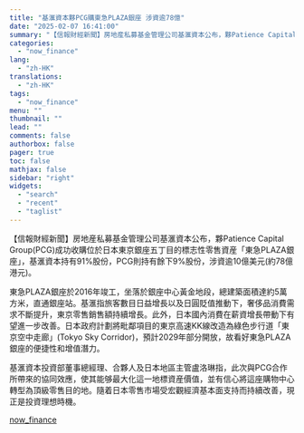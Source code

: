 ```yaml
---
title: "基滙資本夥PCG購東急PLAZA銀座 涉資逾78億"
date: "2025-02-07 16:41:00"
summary: "【信報財經新聞】房地産私募基金管理公司基滙資本公布，夥Patience Capital Group(..."
categories:
  - "now_finance"
lang:
  - "zh-HK"
translations:
  - "zh-HK"
tags:
  - "now_finance"
menu: ""
thumbnail: ""
lead: ""
comments: false
authorbox: false
pager: true
toc: false
mathjax: false
sidebar: "right"
widgets:
  - "search"
  - "recent"
  - "taglist"
---
```


【信報財經新聞】房地産私募基金管理公司基滙資本公布，夥Patience Capital Group(PCG)成功收購位於日本東京銀座五丁目的標志性零售資産「東急PLAZA銀座」，基滙資本持有91%股份，PCG則持有餘下9%股份，涉資逾10億美元(約78億港元)。

東急PLAZA銀座於2016年竣工，坐落於銀座中心黃金地段，總建築面積達約5萬方米，直通銀座站。基滙指旅客數目日益增長以及日圓貶值推動下，奢侈品消費需求不斷提升，東京零售銷售額持續增長。此外，日本國內消費在薪資增長帶動下有望進一步改善。日本政府計劃將毗鄰項目的東京高速KK線改造為綠色步行道「東京空中走廊」(Tokyo Sky Corridor)，預計2029年部分開放，故看好東急PLAZA銀座的便捷性和增值潛力。

基滙資本投資部董事總經理、合夥人及日本地區主管盧洛琳指，此次與PCG合作所帶來的協同效應，使其能够最大化這一地標資産價值，並有信心將這座購物中心轉型為頂級零售目的地。隨着日本零售市場受宏觀經濟基本面支持而持續改善，現正是投資理想時機。

[now_finance](https://finance.now.com/news/post.php?id=904636)
